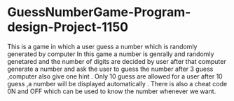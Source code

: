 # GuessNumberGame-Program-design-Project-1150
This is a game in which a user guess a number which is randomly generated by computer
In this game a number is genrally and randomly genetared and the number of digits are decided by user
after that computer generate a number and ask the user to guess the number 
after 3 guess ,computer also give one hint .
Only 10 guess are allowed for a user
after 10 guess ,a number will be displayed automatically .
There is also a cheat code 0N and OFF which can be used to know the number whenever we want.
